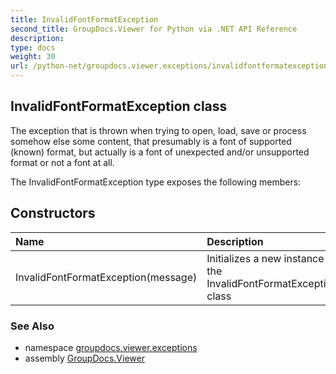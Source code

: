 ```yaml
---
title: InvalidFontFormatException
second_title: GroupDocs.Viewer for Python via .NET API Reference
description: 
type: docs
weight: 30
url: /python-net/groupdocs.viewer.exceptions/invalidfontformatexception/
---
```


## InvalidFontFormatException class

The exception that is thrown when trying to open, load, save or process somehow else some content, that presumably is a font of supported (known) format, but actually is a font of unexpected and/or unsupported format or not a font at all.

The InvalidFontFormatException type exposes the following members:
## Constructors
| Name | Description |
| :- | :- |
|InvalidFontFormatException(message)|Initializes a new instance of the InvalidFontFormatException class|

### See Also

* namespace [groupdocs.viewer.exceptions](/viewer/python-net/groupdocs.viewer.exceptions/)
* assembly [GroupDocs.Viewer](/viewer/python-net/)

